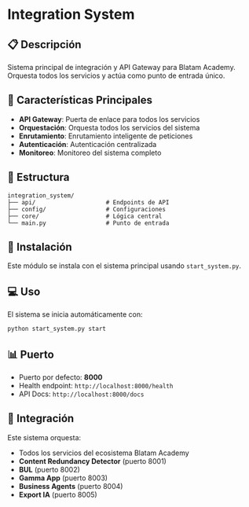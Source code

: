 # Integration System

## 📋 Descripción

Sistema principal de integración y API Gateway para Blatam Academy. Orquesta todos los servicios y actúa como punto de entrada único.

## 🚀 Características Principales

- **API Gateway**: Puerta de enlace para todos los servicios
- **Orquestación**: Orquesta todos los servicios del sistema
- **Enrutamiento**: Enrutamiento inteligente de peticiones
- **Autenticación**: Autenticación centralizada
- **Monitoreo**: Monitoreo del sistema completo

## 📁 Estructura

```
integration_system/
├── api/                    # Endpoints de API
├── config/                 # Configuraciones
├── core/                   # Lógica central
└── main.py                 # Punto de entrada
```

## 🔧 Instalación

Este módulo se instala con el sistema principal usando `start_system.py`.

## 💻 Uso

El sistema se inicia automáticamente con:

```bash
python start_system.py start
```

## 📊 Puerto

- Puerto por defecto: **8000**
- Health endpoint: `http://localhost:8000/health`
- API Docs: `http://localhost:8000/docs`

## 🔗 Integración

Este sistema orquesta:
- Todos los servicios del ecosistema Blatam Academy
- **Content Redundancy Detector** (puerto 8001)
- **BUL** (puerto 8002)
- **Gamma App** (puerto 8003)
- **Business Agents** (puerto 8004)
- **Export IA** (puerto 8005)

